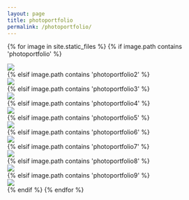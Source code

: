```yaml
---
layout: page
title: photoportfolio
permalink: /photoportfolio/
---
```


{% for image in site.static_files %}
  {% if image.path contains 'photoportfolio' %}
    <div class="project">
      <div class="thumbnail">
        <a href="{{ site.baseurl }}{{ image.path }}">
          <img class="thumbnail" src="{{ site.baseurl }}{{ image.path }}" />
        </a>
      </div>
    </div>
  {% elsif image.path contains 'photoportfolio2' %}
    <div class="project-2">
      <div class="thumbnail-2">
        <a href="{{ site.baseurl }}{{ image.path }}">
          <img class="thumbnail-2" src="{{ site.baseurl }}{{ image.path }}" />
        </a>
      </div>
    </div>
  {% elsif image.path contains 'photoportfolio3' %}
    <div class="project-3">
      <div class="thumbnail-3">
        <a href="{{ site.baseurl }}{{ image.path }}">
          <img class="thumbnail-3" src="{{ site.baseurl }}{{ image.path }}" />
        </a>
      </div>
    </div>
  {% elsif image.path contains 'photoportfolio4' %}
    <div class="project-4">
      <div class="thumbnail-4">
        <a href="{{ site.baseurl }}{{ image.path }}">
          <img class="thumbnail-4" src="{{ site.baseurl }}{{ image.path }}" />
        </a>
      </div>
    </div>
  {% elsif image.path contains 'photoportfolio5' %}
    <div class="project-5">
      <div class="thumbnail-5">
        <a href="{{ site.baseurl }}{{ image.path }}">
          <img class="thumbnail-5" src="{{ site.baseurl }}{{ image.path }}" />
        </a>
      </div>
    </div>
  {% elsif image.path contains 'photoportfolio6' %}
    <div class="project-6">
      <div class="thumbnail-6">
        <a href="{{ site.baseurl }}{{ image.path }}">
          <img class="thumbnail-6" src="{{ site.baseurl }}{{ image.path }}" />
        </a>
      </div>
    </div>
  {% elsif image.path contains 'photoportfolio7' %}
    <div class="project-7">
      <div class="thumbnail-7">
        <a href="{{ site.baseurl }}{{ image.path }}">
          <img class="thumbnail-7" src="{{ site.baseurl }}{{ image.path }}" />
        </a>
      </div>
    </div>
  {% elsif image.path contains 'photoportfolio8' %}
    <div class="project-8">
      <div class="thumbnail-8">
        <a href="{{ site.baseurl }}{{ image.path }}">
          <img class="thumbnail-8" src="{{ site.baseurl }}{{ image.path }}" />
        </a>
      </div>
    </div>
  {% elsif image.path contains 'photoportfolio9' %}
    <div class="project-9">
      <div class="thumbnail-9">
        <a href="{{ site.baseurl }}{{ image.path }}">
          <img class="thumbnail-9" src="{{ site.baseurl }}{{ image.path }}" />
        </a>
      </div>
    </div>
  {% endif %}
{% endfor %}

<!-- this is for the lightbox -->
<script type="text/javascript" src="/js/lightbox.js"></script>
<link rel="stylesheet" href="/css/lightbox.css">
